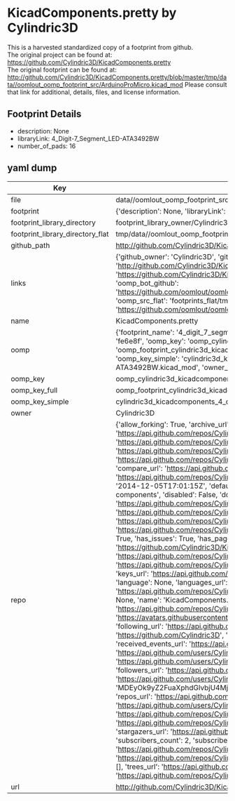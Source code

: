 # KicadComponents.pretty by Cylindric3D  
This is a harvested standardized copy of a footprint from github.  
The original project can be found at:  
https://github.com/Cylindric3D/KicadComponents.pretty  
The original footprint can be found at:
http://github.com/Cylindric3D/KicadComponents.pretty/blob/master/tmp/data//oomlout_oomp_footprint_src/ArduinoProMicro.kicad_mod
Please consult that link for additional, details, files, and license information.  
## Footprint Details
* description: None  
* libraryLink: 4_Digit-7_Segment_LED-ATA3492BW  
* number_of_pads: 16  
## yaml dump  
| Key | Value |  
| --- | --- |  
| file | data//oomlout_oomp_footprint_src/KicadComponents.pretty/4_Digit-7_Segment_LED-ATA3492BW.kicad_mod |  
| footprint | {'description': None, 'libraryLink': '4_Digit-7_Segment_LED-ATA3492BW', 'number_of_pads': 16} |  
| footprint_library_directory | footprint_library_owner/Cylindric3D_KicadComponents.pretty |  
| footprint_library_directory_flat | tmp/data//oomlout_oomp_footprint_src/footprints_flat/cylindric3d_kicadcomponents_4_digit_7_segment_led_ata3492bw/working |  
| github_path | http://github.com/Cylindric3D/KicadComponents.pretty/blob/master/tmp/data//oomlout_oomp_footprint_src/4_Digit-7_Segment_LED-ATA3492BW.kicad_mod |  
| links | {'github_owner': 'Cylindric3D', 'github_repo_name': 'KicadComponents.pretty', 'github_src': 'http://github.com/Cylindric3D/KicadComponents.pretty/blob/master/tmp/data//oomlout_oomp_footprint_src/ArduinoProMicro.kicad_mod', 'github_src_repo': 'https://github.com/Cylindric3D/KicadComponents.pretty', 'oomp_bot': 'tmp/data//oomlout_oomp_footprint_src/footprints/cylindric3d_kicadcomponents_4_digit_7_segment_led_ata3492bw/working', 'oomp_bot_github': 'https://github.com/oomlout/oomlout_oomp_footprint_bot/tree/main/tmp/data//oomlout_oomp_footprint_src/footprints/cylindric3d_kicadcomponents_4_digit_7_segment_led_ata3492bw/working', 'oomp_src_flat': 'footprints_flat/tmp/data//oomlout_oomp_footprint_src/footprints_flat/cylindric3d_kicadcomponents_4_digit_7_segment_led_ata3492bw/working', 'oomp_src_flat_github': 'https://github.com/oomlout/oomlout_oomp_footprint_src/tree/main/tmp/data//oomlout_oomp_footprint_src/footprints_flat/cylindric3d_kicadcomponents_4_digit_7_segment_led_ata3492bw/working'} |  
| name | KicadComponents.pretty |  
| oomp | {'footprint_name': '4_digit_7_segment_led_ata3492bw', 'library_name': 'kicadcomponents', 'md5': 'fe6e8f60b3d73de1b5b067af7e108938', 'md5_10': 'fe6e8f60b3', 'md5_5': 'fe6e8', 'md5_6': 'fe6e8f', 'oomp_key': 'oomp_cylindric3d_kicadcomponents_4_digit_7_segment_led_ata3492bw', 'oomp_key_extra': 'oomp_footprint_cylindric3d_kicadcomponents_4_digit_7_segment_led_ata3492bw', 'oomp_key_full': 'oomp_footprint_cylindric3d_kicadcomponents_4_digit_7_segment_led_ata3492bw_fe6e8f', 'oomp_key_simple': 'cylindric3d_kicadcomponents_4_digit_7_segment_led_ata3492bw', 'original_filename': 'data//oomlout_oomp_footprint_src/KicadComponents.pretty/4_Digit-7_Segment_LED-ATA3492BW.kicad_mod', 'owner_name': 'cylindric3d'} |  
| oomp_key | oomp_cylindric3d_kicadcomponents_4_digit_7_segment_led_ata3492bw |  
| oomp_key_full | oomp_footprint_cylindric3d_kicadcomponents_4_digit_7_segment_led_ata3492bw |  
| oomp_key_simple | cylindric3d_kicadcomponents_4_digit_7_segment_led_ata3492bw |  
| owner | Cylindric3D |  
| repo | {'allow_forking': True, 'archive_url': 'https://api.github.com/repos/Cylindric3D/KicadComponents.pretty/{archive_format}{/ref}', 'archived': False, 'assignees_url': 'https://api.github.com/repos/Cylindric3D/KicadComponents.pretty/assignees{/user}', 'blobs_url': 'https://api.github.com/repos/Cylindric3D/KicadComponents.pretty/git/blobs{/sha}', 'branches_url': 'https://api.github.com/repos/Cylindric3D/KicadComponents.pretty/branches{/branch}', 'clone_url': 'https://github.com/Cylindric3D/KicadComponents.pretty.git', 'collaborators_url': 'https://api.github.com/repos/Cylindric3D/KicadComponents.pretty/collaborators{/collaborator}', 'comments_url': 'https://api.github.com/repos/Cylindric3D/KicadComponents.pretty/comments{/number}', 'commits_url': 'https://api.github.com/repos/Cylindric3D/KicadComponents.pretty/commits{/sha}', 'compare_url': 'https://api.github.com/repos/Cylindric3D/KicadComponents.pretty/compare/{base}...{head}', 'contents_url': 'https://api.github.com/repos/Cylindric3D/KicadComponents.pretty/contents/{+path}', 'contributors_url': 'https://api.github.com/repos/Cylindric3D/KicadComponents.pretty/contributors', 'created_at': '2014-12-05T17:01:15Z', 'default_branch': 'master', 'deployments_url': 'https://api.github.com/repos/Cylindric3D/KicadComponents.pretty/deployments', 'description': 'My custom KiCad components', 'disabled': False, 'downloads_url': 'https://api.github.com/repos/Cylindric3D/KicadComponents.pretty/downloads', 'events_url': 'https://api.github.com/repos/Cylindric3D/KicadComponents.pretty/events', 'fork': False, 'forks': 0, 'forks_count': 0, 'forks_url': 'https://api.github.com/repos/Cylindric3D/KicadComponents.pretty/forks', 'full_name': 'Cylindric3D/KicadComponents.pretty', 'git_commits_url': 'https://api.github.com/repos/Cylindric3D/KicadComponents.pretty/git/commits{/sha}', 'git_refs_url': 'https://api.github.com/repos/Cylindric3D/KicadComponents.pretty/git/refs{/sha}', 'git_tags_url': 'https://api.github.com/repos/Cylindric3D/KicadComponents.pretty/git/tags{/sha}', 'git_url': 'git://github.com/Cylindric3D/KicadComponents.pretty.git', 'has_discussions': False, 'has_downloads': True, 'has_issues': True, 'has_pages': False, 'has_projects': True, 'has_wiki': True, 'homepage': None, 'hooks_url': 'https://api.github.com/repos/Cylindric3D/KicadComponents.pretty/hooks', 'html_url': 'https://github.com/Cylindric3D/KicadComponents.pretty', 'id': 27601215, 'is_template': False, 'issue_comment_url': 'https://api.github.com/repos/Cylindric3D/KicadComponents.pretty/issues/comments{/number}', 'issue_events_url': 'https://api.github.com/repos/Cylindric3D/KicadComponents.pretty/issues/events{/number}', 'issues_url': 'https://api.github.com/repos/Cylindric3D/KicadComponents.pretty/issues{/number}', 'keys_url': 'https://api.github.com/repos/Cylindric3D/KicadComponents.pretty/keys{/key_id}', 'labels_url': 'https://api.github.com/repos/Cylindric3D/KicadComponents.pretty/labels{/name}', 'language': None, 'languages_url': 'https://api.github.com/repos/Cylindric3D/KicadComponents.pretty/languages', 'license': None, 'merges_url': 'https://api.github.com/repos/Cylindric3D/KicadComponents.pretty/merges', 'milestones_url': 'https://api.github.com/repos/Cylindric3D/KicadComponents.pretty/milestones{/number}', 'mirror_url': None, 'name': 'KicadComponents.pretty', 'network_count': 0, 'node_id': 'MDEwOlJlcG9zaXRvcnkyNzYwMTIxNQ==', 'notifications_url': 'https://api.github.com/repos/Cylindric3D/KicadComponents.pretty/notifications{?since,all,participating}', 'open_issues': 0, 'open_issues_count': 0, 'organization': {'avatar_url': 'https://avatars.githubusercontent.com/u/5824441?v=4', 'events_url': 'https://api.github.com/users/Cylindric3D/events{/privacy}', 'followers_url': 'https://api.github.com/users/Cylindric3D/followers', 'following_url': 'https://api.github.com/users/Cylindric3D/following{/other_user}', 'gists_url': 'https://api.github.com/users/Cylindric3D/gists{/gist_id}', 'gravatar_id': '', 'html_url': 'https://github.com/Cylindric3D', 'id': 5824441, 'login': 'Cylindric3D', 'node_id': 'MDEyOk9yZ2FuaXphdGlvbjU4MjQ0NDE=', 'organizations_url': 'https://api.github.com/users/Cylindric3D/orgs', 'received_events_url': 'https://api.github.com/users/Cylindric3D/received_events', 'repos_url': 'https://api.github.com/users/Cylindric3D/repos', 'site_admin': False, 'starred_url': 'https://api.github.com/users/Cylindric3D/starred{/owner}{/repo}', 'subscriptions_url': 'https://api.github.com/users/Cylindric3D/subscriptions', 'type': 'Organization', 'url': 'https://api.github.com/users/Cylindric3D'}, 'owner': {'avatar_url': 'https://avatars.githubusercontent.com/u/5824441?v=4', 'events_url': 'https://api.github.com/users/Cylindric3D/events{/privacy}', 'followers_url': 'https://api.github.com/users/Cylindric3D/followers', 'following_url': 'https://api.github.com/users/Cylindric3D/following{/other_user}', 'gists_url': 'https://api.github.com/users/Cylindric3D/gists{/gist_id}', 'gravatar_id': '', 'html_url': 'https://github.com/Cylindric3D', 'id': 5824441, 'login': 'Cylindric3D', 'node_id': 'MDEyOk9yZ2FuaXphdGlvbjU4MjQ0NDE=', 'organizations_url': 'https://api.github.com/users/Cylindric3D/orgs', 'received_events_url': 'https://api.github.com/users/Cylindric3D/received_events', 'repos_url': 'https://api.github.com/users/Cylindric3D/repos', 'site_admin': False, 'starred_url': 'https://api.github.com/users/Cylindric3D/starred{/owner}{/repo}', 'subscriptions_url': 'https://api.github.com/users/Cylindric3D/subscriptions', 'type': 'Organization', 'url': 'https://api.github.com/users/Cylindric3D'}, 'private': False, 'pulls_url': 'https://api.github.com/repos/Cylindric3D/KicadComponents.pretty/pulls{/number}', 'pushed_at': '2014-12-22T01:30:17Z', 'releases_url': 'https://api.github.com/repos/Cylindric3D/KicadComponents.pretty/releases{/id}', 'size': 212, 'ssh_url': 'git@github.com:Cylindric3D/KicadComponents.pretty.git', 'stargazers_count': 0, 'stargazers_url': 'https://api.github.com/repos/Cylindric3D/KicadComponents.pretty/stargazers', 'statuses_url': 'https://api.github.com/repos/Cylindric3D/KicadComponents.pretty/statuses/{sha}', 'subscribers_count': 2, 'subscribers_url': 'https://api.github.com/repos/Cylindric3D/KicadComponents.pretty/subscribers', 'subscription_url': 'https://api.github.com/repos/Cylindric3D/KicadComponents.pretty/subscription', 'svn_url': 'https://github.com/Cylindric3D/KicadComponents.pretty', 'tags_url': 'https://api.github.com/repos/Cylindric3D/KicadComponents.pretty/tags', 'teams_url': 'https://api.github.com/repos/Cylindric3D/KicadComponents.pretty/teams', 'temp_clone_token': None, 'topics': [], 'trees_url': 'https://api.github.com/repos/Cylindric3D/KicadComponents.pretty/git/trees{/sha}', 'updated_at': '2014-12-05T17:01:15Z', 'url': 'https://api.github.com/repos/Cylindric3D/KicadComponents.pretty', 'visibility': 'public', 'watchers': 0, 'watchers_count': 0, 'web_commit_signoff_required': False} |  
| url | http://github.com/Cylindric3D/KicadComponents.pretty |  

